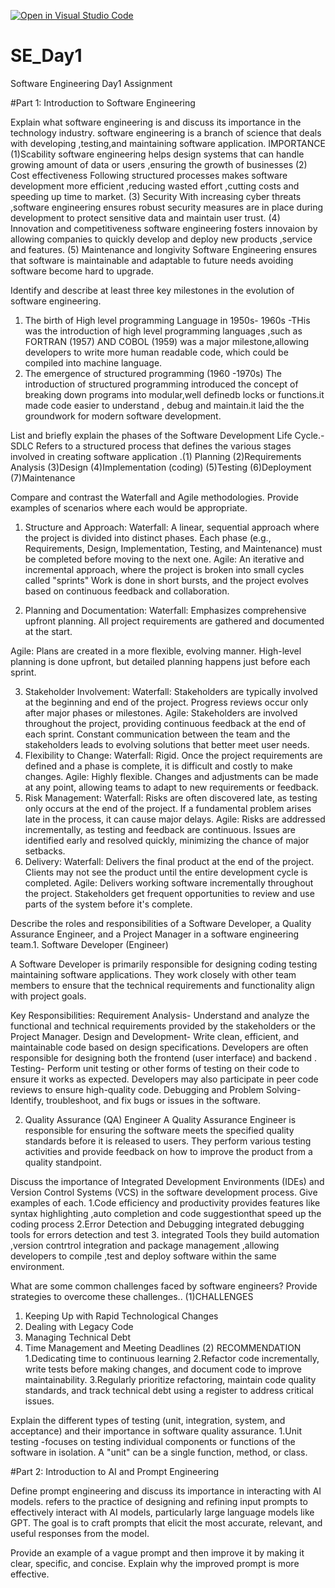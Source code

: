 [![Open in Visual Studio Code](https://classroom.github.com/assets/open-in-vscode-2e0aaae1b6195c2367325f4f02e2d04e9abb55f0b24a779b69b11b9e10269abc.svg)](https://classroom.github.com/online_ide?assignment_repo_id=18367096&assignment_repo_type=AssignmentRepo)
# SE_Day1
Software Engineering Day1 Assignment

#Part 1: Introduction to Software Engineering

Explain what software engineering is and discuss its importance in the technology industry.
software engineering is a branch of science that deals with developing ,testing,and maintaining software application.
IMPORTANCE
(1)Scability
software engineering helps design systems that can handle growing amount of data or users ,ensuring the growth of businesses
(2) Cost effectiveness
   Following structured processes makes software development more efficient ,reducing wasted effort ,cutting costs and speeding up time to market.
(3) Security
     With increasing cyber threats ,software engineering ensures robust security  measures  are in place during development to protect sensitive data and maintain user trust.
(4) Innovation and competitiveness 
    software engineering fosters innovaion by allowing companies to quickly develop and deploy new products ,service and features.
(5) Maintenance and longivity 
    Software Engineering ensures that software is maintainable and adaptable to future needs avoiding software become hard to upgrade.

Identify and describe at least three key milestones in the evolution of software engineering.
1. The birth of High level programming Language in 1950s- 1960s -THis was the introduction of high level programming languages ,such as FORTRAN (1957) AND COBOL (1959) was a major milestone,allowing developers to write more human readable code, which could be compiled into machine language.
2. The emergence of structured programming (1960 -1970s)
   The introduction of structured programming introduced the concept of breaking down programs into modular,well definedb locks or functions.it made code easier to understand , debug and maintain.it laid the the groundwork for modern software development. 

List and briefly explain the phases of the Software Development Life Cycle.-SDLC Refers to a structured process that defines the various stages involved in creating software application .(1) Planning  (2)Requirements Analysis (3)Design (4)Implementation (coding)  (5)Testing  (6)Deployment (7)Maintenance 


Compare and contrast the Waterfall and Agile methodologies. Provide examples of scenarios where each would be appropriate.
1. Structure and Approach:
Waterfall:
A linear, sequential approach where the project is divided into distinct phases.
Each phase (e.g., Requirements, Design, Implementation, Testing, and Maintenance) must be completed before moving to the next one.
Agile:
An iterative and incremental approach, where the project is broken into small cycles called "sprints"
Work is done in short bursts, and the project evolves based on continuous feedback and collaboration.

2. Planning and Documentation:
Waterfall:
Emphasizes comprehensive upfront planning. All project requirements are gathered and documented at the start.

Agile:
Plans are created in a more flexible, evolving manner. High-level planning is done upfront, but detailed planning happens just before each sprint.

3. Stakeholder Involvement:
Waterfall:
Stakeholders are typically involved at the beginning and end of the project.
Progress reviews occur only after major phases or milestones.
Agile:
Stakeholders are involved throughout the project, providing continuous feedback at the end of each sprint.
Constant communication between the team and the stakeholders leads to evolving solutions that better meet user needs.
4. Flexibility to Change:
Waterfall:
Rigid. Once the project requirements are defined and a phase is complete, it is difficult and costly to make changes.
Agile:
Highly flexible. Changes and adjustments can be made at any point, allowing teams to adapt to new requirements or feedback.
5. Risk Management:
Waterfall:
Risks are often discovered late, as testing only occurs at the end of the project. If a fundamental problem arises late in the process, it can cause major delays.
Agile:
Risks are addressed incrementally, as testing and feedback are continuous. Issues are identified early and resolved quickly, minimizing the chance of major setbacks.
6. Delivery:
Waterfall:
Delivers the final product at the end of the project. Clients may not see the product until the entire development cycle is completed.
Agile:
Delivers working software incrementally throughout the project. Stakeholders get frequent opportunities to review and use parts of the system before it's complete.



Describe the roles and responsibilities of a Software Developer, a Quality Assurance Engineer, and a Project Manager in a software engineering team.1. Software Developer (Engineer)

A Software Developer is primarily responsible for
designing
coding
testing 
maintaining software applications.
They work closely with other team members to ensure that the technical requirements and functionality align with project goals.

Key Responsibilities:
   Requirement Analysis- 
Understand and analyze the functional and technical requirements provided by the stakeholders or the Project Manager.
Design and Development-
   Write clean, efficient, and maintainable code based on design specifications. Developers are often responsible for designing both the frontend (user interface) and backend .
   Testing- 
Perform unit testing or other forms of testing on their code to ensure it works as expected. Developers may also participate in peer code reviews to ensure high-quality code.
Debugging and Problem Solving- 
   Identify, troubleshoot, and fix bugs or issues in the software.

2. Quality Assurance (QA) Engineer
   A Quality Assurance Engineer is responsible for ensuring the software meets the specified quality standards before it is released to users. They perform various testing activities and provide feedback on how to improve the product from a quality standpoint.

Discuss the importance of Integrated Development Environments (IDEs) and Version Control Systems (VCS) in the software development process. Give examples of each.
1.Code efficiency and productivity 
    provides features like syntax highlighting ,auto completion and code suggestionthat speed up the coding process
2.Error Detection and Debugging 
    integrated debugging tools for errors detection and test
3. integrated Tools 
    they build automation ,version contrtrol integration and package management ,allowing developers to compile ,test and deploy software within the same environment.


What are some common challenges faced by software engineers? Provide strategies to overcome these challenges..
(1)CHALLENGES
   1. Keeping Up with Rapid Technological Changes
   2.  Dealing with Legacy Code
   3.  Managing Technical Debt
   4. Time Management and Meeting Deadlines
(2) RECOMMENDATION
      1.Dedicating time to continuous learning
      2.Refactor code incrementally, write tests before making changes, and document code to improve maintainability.
      3.Regularly prioritize refactoring, maintain code quality standards, and track technical debt using a register to 
       address critical issues.
      

Explain the different types of testing (unit, integration, system, and acceptance) and their importance in software quality assurance.
    1.Unit testing -focuses on testing individual components or functions of the software in isolation. A "unit" can be a 
    single function, method, or class.


#Part 2: Introduction to AI and Prompt Engineering
    
Define prompt engineering and discuss its importance in interacting with AI models. 
    refers to the practice of designing and refining input prompts to effectively interact with AI models, particularly 
    large language models  like GPT. The goal is to craft prompts that elicit the most accurate, relevant, and useful 
    responses from the model.



Provide an example of a vague prompt and then improve it by making it clear, specific, and concise. Explain why the improved prompt is more effective.
